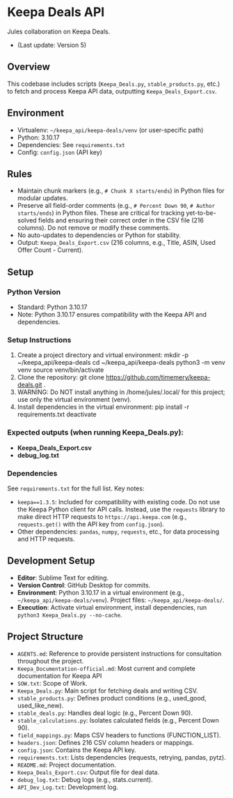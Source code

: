 # Keepa Deals API
Jules collaboration on Keepa Deals.
- (Last update: Version 5)

## Overview
This codebase includes scripts (`Keepa_Deals.py`, `stable_products.py`, etc.) to fetch and process Keepa API data, outputting `Keepa_Deals_Export.csv`.

## Environment
- Virtualenv: `~/keepa_api/keepa-deals/venv` (or user-specific path)
- Python: 3.10.17
- Dependencies: See `requirements.txt`
- Config: `config.json` (API key)

## Rules
- Maintain chunk markers (e.g., `# Chunk X starts/ends`) in Python files for modular updates.
- Preserve all field-order comments (e.g., `# Percent Down 90`, `# Author starts/ends`) in Python files. These are critical for tracking yet-to-be-solved fields and ensuring their correct order in the CSV file (216 columns). Do not remove or modify these comments.
- No auto-updates to dependencies or Python for stability.
- Output: `Keepa_Deals_Export.csv` (216 columns, e.g., Title, ASIN, Used Offer Count - Current).

## Setup
### Python Version
- Standard: Python 3.10.17
- Note: Python 3.10.17 ensures compatibility with the Keepa API and dependencies.

### Setup Instructions
1. Create a project directory and virtual environment:
   mkdir -p ~/keepa_api/keepa-deals
   cd ~/keepa_api/keepa-deals
   python3 -m venv venv
   source venv/bin/activate
2. Clone the repository:
   git clone https://github.com/timemery/keepa-deals.git .
3. WARNING: Do NOT install anything in /home/jules/.local/ for this project; use only the virtual environment (venv).
4. Install dependencies in the virtual environment:
   pip install -r requirements.txt
   deactivate

### Expected outputs (when running Keepa_Deals.py):
- **Keepa_Deals_Export.csv**
- **debug_log.txt**

### Dependencies
See `requirements.txt` for the full list. Key notes:
- `keepa==1.3.5`: Included for compatibility with existing code. Do not use the Keepa Python client for API calls. Instead, use the `requests` library to make direct HTTP requests to `https://api.keepa.com` (e.g., `requests.get()` with the API key from `config.json`).
- Other dependencies: `pandas`, `numpy`, `requests`, etc., for data processing and HTTP requests.

## Development Setup
- **Editor**: Sublime Text for editing.
- **Version Control**: GitHub Desktop for commits.
- **Environment**: Python 3.10.17 in a virtual environment (e.g., `~/keepa_api/keepa-deals/venv`). Project files: `~/keepa_api/keepa-deals/`.
- **Execution**: Activate virtual environment, install dependencies, run `python3 Keepa_Deals.py --no-cache`.

## Project Structure
- `AGENTS.md`: Reference to provide persistent instructions for consultation throughout the project.
- `Keepa_Documentation-official.md`: Most current and complete documentation for Keepa API
- `SOW.txt`: Scope of Work.
- `Keepa_Deals.py`: Main script for fetching deals and writing CSV.
- `stable_products.py`: Defines product conditions (e.g., used_good, used_like_new).
- `stable_deals.py`: Handles deal logic (e.g., Percent Down 90).
- `stable_calculations.py`: Isolates calculated fields (e.g., Percent Down 90).
- `field_mappings.py`: Maps CSV headers to functions (FUNCTION_LIST).
- `headers.json`: Defines 216 CSV column headers or mappings.
- `config.json`: Contains the Keepa API key.
- `requirements.txt`: Lists dependencies (requests, retrying, pandas, pytz).
- `README.md`: Project documentation.
- `Keepa_Deals_Export.csv`: Output file for deal data.
- `debug_log.txt`: Debug logs (e.g., stats.current).
- `API_Dev_Log.txt`: Development log.